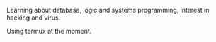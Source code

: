 Learning about database, logic and systems programming, interest in hacking and virus.

Using termux at the moment.
